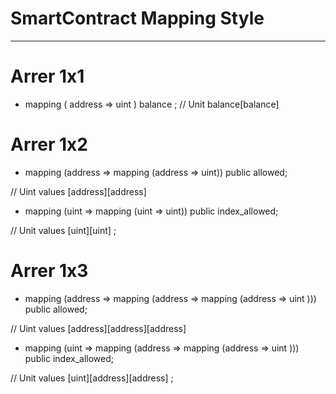 # SmartContract Mapping Style 

--------- 
# Arrer 1x1 

- mapping ( address => uint ) balance ;
//  Unit balance[balance]
# Arrer 1x2 
- mapping (address => mapping (address => uint)) public allowed;

// Uint values [address][address]
- mapping (uint => mapping (uint => uint)) public index_allowed;

// Unit values [uint][uint] ; 
# Arrer 1x3 
- mapping (address => mapping (address => mapping (address => uint ))) public allowed;

// Uint values [address][address][address]
- mapping (uint => mapping (address => mapping (address => uint ))) public index_allowed;

// Unit values [uint][address][address] ; 

